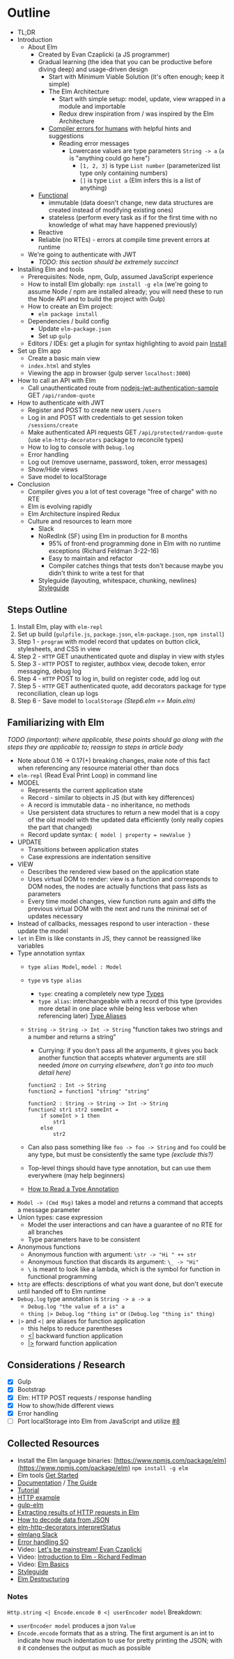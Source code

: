 # Outline

- TL;DR
- Introduction
    - About Elm
        - Created by Evan Czaplicki (a JS programmer)
        - Gradual learning (the idea that you can be productive before diving deep) and usage-driven design
            - Start with Minimum Viable Solution (it's often enough; keep it simple)
            - The Elm Architecture
                - Start with simple setup: model, update, view wrapped in a module and importable 
                - Redux drew inspiration from / was inspired by the Elm Architecture
            - [Compiler errors for humans](http://elm-lang.org/blog/compiler-errors-for-humans) with helpful hints and suggestions
                - Reading error messages
                    - Lowercase values are type parameters `String -> a` (`a` is "anything could go here")
                        - `[1, 2, 3]` is type `List number` (parameterized list type only containing numbers)
                        - `[]` is type `List a` (Elm infers this is a list of anything)
        - [Functional](https://www.smashingmagazine.com/2014/07/dont-be-scared-of-functional-programming/)
            - immutable (data doesn't change, new data structures are created instead of modifying existing ones)
            - stateless (perform every task as if for the first time with no knowledge of what may have happened previously)
        - Reactive                
        - Reliable (no RTEs) - errors at compile time prevent errors at runtime  
    - We're going to authenticate with JWT
        - _TODO: this section should be extremely succinct_
- Installing Elm and tools
    - Prerequisites: Node, npm, Gulp, assumed JavaScript experience
    - How to install Elm globally: `npm install -g elm` (we're going to assume Node / npm are installed already; you will need these to run the Node API and to build the project with Gulp) 
    - How to create an Elm project: 
        - `elm package install`
    - Dependencies / build config
        - Update `elm-package.json`
        - Set up `gulp`
    - Editors / IDEs: get a plugin for syntax highlighting to avoid pain [Install](http://elm-lang.org/install)    
- Set up Elm app
    - Create a basic main view
    - `index.html` and styles
    - Viewing the app in browser (gulp server `localhost:3000`)
- How to call an API with Elm
    - Call unauthenticated route from [nodejs-jwt-authentication-sample](https://github.com/auth0-blog/nodejs-jwt-authentication-sample) GET `/api/random-quote`
- How to authenticate with JWT
    - Register and POST to create new users `/users`
    - Log in and POST with credentials to get session token `/sessions/create`
    - Make authenticated API requests GET `/api/protected/random-quote` (use `elm-http-decorators` package to reconcile types)
    - How to log to console with `Debug.log`
    - Error handling
    - Log out (remove username, password, token, error messages)
    - Show/Hide views
    - Save model to localStorage
- Conclusion
    - Compiler gives you a lot of test coverage "free of charge" with no RTE
    - Elm is evolving rapidly
    - Elm Architecture inspired Redux
    - Culture and resources to learn more
        - Slack  
        - NoRedInk (SF) using Elm in production for 8 months
            - 95% of front-end programming done in Elm with no runtime exceptions (Richard Feldman 3-22-16)
            - Easy to maintain and refactor
            - Compiler catches things that tests don't because maybe you didn't think to write a test for that
        - Styleguide (layouting, whitespace, chunking, newlines) [Styleguide](http://elm-lang.org/docs/style-guide) 

## Steps Outline

1. Install Elm, play with `elm-repl`
2. Set up build (`gulpfile.js`, `package.json`, `elm-package.json`, `npm install`)
3. Step 1 - `program` with model record that updates on button click, stylesheets, and CSS in view
4. Step 2 - `HTTP` GET unauthenticated quote and display in view with styles
5. Step 3 - `HTTP` POST to register, authbox view, decode token, error messaging, debug log
6. Step 4 - `HTTP` POST to log in, build on register code, add log out
7. Step 5 - `HTTP` GET authenticated quote, add decorators package for type reconciliation, clean up logs
8. Step 6 - Save model to `localStorage` _(Step6.elm == Main.elm)_

## Familiarizing with Elm

_TODO (important): where applicable, these points should go along with the steps they are applicable to; reassign to steps in article body_

- Note about 0.16 -> 0.17(+) breaking changes, make note of this fact when referencing any resource material other than docs
- `elm-repl` (Read Eval Print Loop) in command line
- MODEL 
    - Represents the current application state
    - Record - similar to objects in JS (but with key differences)
    - A record is immutable data - no inheritance, no methods
    - Use persistent data structures to return a new model that is a copy of the old model with the updated data efficiently (only really copies the part that changed)
    - Record update syntax: `{ model | property = newValue }`
- UPDATE 
    - Transitions between application states 
    - Case expressions are indentation sensitive   
- VIEW 
    - Describes the rendered view based on the application state 
    - Uses virtual DOM to render: view is a function and corresponds to DOM nodes, the nodes are actually functions that pass lists as parameters 
    - Every time model changes, view function runs again and diffs the previous virtual DOM with the next and runs the minimal set of updates necessary
- Instead of callbacks, messages respond to user interaction - these update the model
- `let` in Elm is like constants in JS, they cannot be reassigned like variables
- Type annotation syntax 
    - `type alias Model`, `model : Model`
    - `type` vs `type alias`
        - `type`: creating a completely new type [Types](http://guide.elm-lang.org/types/)
        - `type alias`: interchangeable with a record of this type (provides more detail in one place while being less verbose when referencing later) [Type Aliases](http://guide.elm-lang.org/types/type_aliases.html)
    - `String -> String -> Int -> String` "function takes two strings and a number and returns a string"
        - Currying: if you don't pass all the arguments, it gives you back another function that accepts whatever arguments are still needed _(more on currying elsewhere, don't go into too much detail here)_
            
        ```
        function2 : Int -> String
        function2 = function1 "string" "string"

        function2 : String -> String -> Int -> String
        function2 str1 str2 someInt =
            if someInt > 1 then
                str1
            else
                str2
        ``` 
    - Can also pass something like `foo -> foo -> String` and `foo` could be any type, but must be consistently the same type _(exclude this?)_
    - Top-level things should have type annotation, but can use them everywhere (may help beginners) 
    - [How to Read a Type Annotation](https://github.com/elm-guides/elm-for-js/blob/master/How%20to%20Read%20a%20Type%20Annotation.md)
- `Model -> (Cmd Msg)` takes a model and returns a command that accepts a message parameter  
- Union types: case expression 
    - Model the user interactions and can have a guarantee of no RTE for all branches
    - Type parameters have to be consistent
- Anonymous functions 
    - Anonymous function with argument: `\str -> "Hi " ++ str`  
    - Anonymous function that discards its argument: `\_ -> "Hi"` 
    - `\` is meant to look like a lambda, which is the symbol for function in functional programming
- `http` are effects: descriptions of what you want done, but don't execute until handed off to Elm runtime
- `Debug.log` type annotation is `String -> a -> a`
    - `Debug.log "the value of a is" a`
    - `thing |> Debug.log "thing is"` or `(Debug.log "thing is" thing)`   
- `|>` and `<|` are aliases for function application
    - this helps to reduce parentheses
    - [<|](http://package.elm-lang.org/packages/elm-lang/core/4.0.1/Basics#%3C|) backward function application
    - [|>](http://package.elm-lang.org/packages/elm-lang/core/4.0.1/Basics#|%3E) forward function application

## Considerations / Research

- [x] Gulp
- [x] Bootstrap
- [x] Elm: HTTP POST requests / response handling
- [x] How to show/hide different views
- [x] Error handling
- [ ] Port localStorage into Elm from JavaScript and utilize [#8](https://github.com/YiMihi/elm-with-jwt/issues/8)

## Collected Resources

- Install the Elm language binaries: [https://www.npmjs.com/package/elm](https://www.npmjs.com/package/elm) `npm install -g elm`
- Elm tools [Get Started](http://elm-lang.org/get-started)
- [Documentation](http://elm-lang.org/docs) / [The Guide](http://guide.elm-lang.org/)
- [Tutorial](http://www.elm-tutorial.org/en)
- [HTTP example](http://elm-lang.org/examples/http)
- [gulp-elm](https://www.npmjs.com/package/gulp-elm)
- [Extracting results of HTTP requests in Elm](http://stackoverflow.com/questions/35028430/how-to-extract-the-results-of-http-requests-in-elm)
- [How to decode data from JSON](http://stackoverflow.com/questions/32575003/elm-how-to-decode-data-from-json-api)
- [elm-http-decorators interpretStatus](http://package.elm-lang.org/packages/rgrempel/elm-http-decorators/1.0.2/Http-Decorators#interpretStatus)
- [elmlang Slack](http://elmlang.herokuapp.com)
- [Error handling SO](http://stackoverflow.com/questions/37390998/how-can-i-get-the-error-message-out-of-http-error)
- Video: [Let's be mainstream! Evan Czaplicki](https://www.youtube.com/watch?v=oYk8CKH7OhE)
- Video: [Introduction to Elm - Richard Fedlman](https://www.youtube.com/watch?v=zBHB9i8e3Kc)
- Video: [Elm Basics](https://www.youtube.com/watch?v=g48K6ABfRzA)
- [Styleguide](http://elm-lang.org/docs/style-guide)
- [Elm Destructuring](https://gist.github.com/yang-wei/4f563fbf81ff843e8b1e)

### Notes

`Http.string <| Encode.encode 0 <| userEncoder model` Breakdown:

- `userEncoder model` produces a json `Value`
- `Encode.encode` formats that as a string. The first argument is an int to indicate how much indentation to use for pretty printing the JSON; with `0` it condenses the output as much as possible